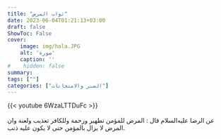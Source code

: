 ```yaml
---
title: "ثواب المرض"
date: 2023-06-04T01:21:13+03:00
draft: false
ShowToc: False
cover:
    image: img/hala.JPG
    alt: 'صورة'
    caption: ''
#    hidden: false
summary: 
tags: [""]
categories: ["الصبر والامتحانات"]
---
```

{{< youtube 6WzaLTTDuFc >}}  
 <br>
عن الرضا عليه‌السلام قال : المرض للمؤمن تطهير ورحمة وللكافر تعذيب ولعنة وان المرض لا يزال بالمؤمن حتى لا يكون عليه ذنب.

